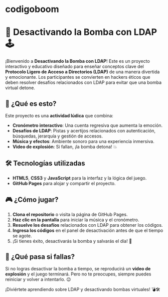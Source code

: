 # codigoboom
# 🚀 Desactivando la Bomba con LDAP 🕹️

¡Bienvenido a **Desactivando la Bomba con LDAP**! Este es un proyecto interactivo y educativo diseñado para enseñar conceptos clave del **Protocolo Ligero de Acceso a Directorios (LDAP)** de una manera divertida y emocionante. Los participantes se convierten en hackers éticos que deben resolver desafíos relacionados con LDAP para evitar que una bomba virtual detone.

## 🎯 ¿Qué es esto?

Este proyecto es una **actividad lúdica** que combina:
- **Cronómetro interactivo**: Una cuenta regresiva que aumenta la emoción.
- **Desafíos de LDAP**: Pistas y acertijos relacionados con autenticación, búsquedas, jerarquía y gestión de accesos.
- **Música y efectos**: Ambiente sonoro para una experiencia inmersiva.
- **Video de explosión**: Si fallan, ¡la bomba detona! 💥

## 🛠️ Tecnologías utilizadas

- **HTML5**, **CSS3** y **JavaScript** para la interfaz y la lógica del juego.
- **GitHub Pages** para alojar y compartir el proyecto.

## 🎮 ¿Cómo jugar?

1. **Clona el repositorio** o visita la página de GitHub Pages.
2. **Haz clic en la pantalla** para iniciar la música y el cronómetro.
3. **Resuelve los desafíos** relacionados con LDAP para obtener los códigos.
4. **Ingresa los códigos** en el panel de desactivación antes de que el tiempo se agote.
5. ¡Si tienes éxito, desactivarás la bomba y salvarás el día! 🎉

## 🚨 ¿Qué pasa si fallas?

Si no logras desactivar la bomba a tiempo, se reproducirá un **video de explosión** y el juego terminará. Pero no te preocupes, siempre puedes reiniciar y volver a intentarlo. 😉

¡Diviértete aprendiendo sobre LDAP y desactivando bombas virtuales! 💣🛠️

